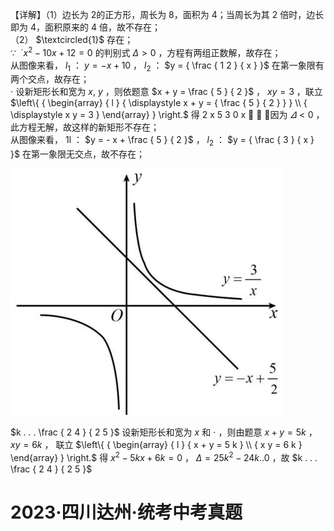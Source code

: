 【详解】（1）边长为 2的正方形，周长为 8，面积为 4；当周长为其 2 倍时，边长即为 4，面积原来的 4 倍，故不存在；  
（2） $\textcircled{1}$ 存在；  
∵ $\ { } ^ { \cdot } x ^ { 2 } - 1 0 x + 1 2 = 0$ 的判别式 $\Delta > 0$ ，方程有两组正数解，故存在；  
从图像来看， $l _ { 1 }$ ： $y = - x + 1 0$ ， $l _ { 2 }$ ： $y = { \frac { 1 2 } { x } }$ 在第一象限有两个交点，故存在；  
$\cdot$ 设新矩形长和宽为 $x , \ y$ ，则依题意 $x + y = \frac { 5 } { 2 }$ ， $x y = 3$ ，联立 $\left\{ { \begin{array} { l } { \displaystyle x + y = { \frac { 5 } { 2 } } } \\ { \displaystyle x y = 3 } \end{array} } \right.$ 得 2 x 5 3 0 x   ，因为 $\varDelta < 0$ ，此方程无解，故这样的新矩形不存在；  
从图像来看， 1l ： $y = - x + \frac { 5 } { 2 }$ ， $l _ { 2 }$ ： $y = { \frac { 3 } { x } }$ 在第一象限无交点，故不存在；

![](<../../qs_image_DB/专题1-4_一文搞定反比例函数7个模型，13类题型（解析版）_/3a18facf28190c8e9ed1eb5893529db66649413c499d6dc7b4d0ff09b8d3dcdc.jpg>)

$k . . . \frac { 2 4 } { 2 5 }$ 设新矩形长和宽为 $x$ 和 $\cdot$ ，则由题意 $x + y = 5 k$ ， $x y = 6 k$ ， 联立 $\left\{ { \begin{array} { l } { x + y = 5 k } \\ { x y = 6 k } \end{array} } \right.$ 得 $x ^ { 2 } - 5 k x + 6 k = 0$ ， $\Delta = 2 5 k ^ { 2 } - 2 4 k . . 0$ ，故 $k . . . \frac { 2 4 } { 2 5 }$

# 2023·四川达州·统考中考真题
